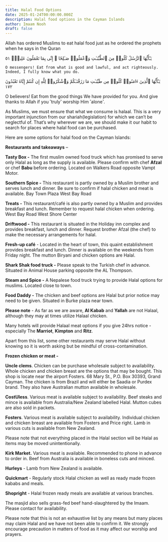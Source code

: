 ```yaml
---
title: Halal Food Options
date: 2025-01-24T00:00:00.000Z
description: Halal food options in the Cayman Islands
author: Imaam Nooh
draft: false
---
```

Allah has ordered Muslims to eat halal food just as he ordered the prophets when he says in the Quran

يَـٰٓأَيُّهَا ٱلرُّسُلُ كُلُوا۟ مِنَ ٱلطَّيِّبَـٰتِ وَٱعْمَلُوا۟ صَـٰلِحًا ۖ إِنِّى بِمَا تَعْمَلُونَ عَلِيمٌۭ ٥١

`O messengers! Eat from what is good and lawful, and act righteously. Indeed, I fully know what you do.`

يَـٰٓأَيُّهَا ٱلَّذِينَ ءَامَنُوا۟ كُلُوا۟ مِن طَيِّبَـٰتِ مَا رَزَقْنَـٰكُمْ وَٱشْكُرُوا۟ لِلَّهِ إِن كُنتُمْ إِيَّاهُ تَعْبُدُونَ ١٧٢

O believers! Eat from the good things We have provided for you. And give thanks to Allah if you ˹truly˺ worship Him ˹alone˺.

As Muslims, we must ensure that what we consume is halaal. This is a very important injunction from our shariah(legislation) for which we can’t be neglectful of. That’s why wherever we are, we should make it our habit to search for places where halal food can be purchased.

Here are some options for halal food on the Cayman Islands:

**Restaurants and takeaways** –

**Tasty Box -** The first muslim owned food truck which has promised to serve only Halal as long as the supply is available. Please confirm with chef **Afzal** or chef **Babu** before ordering.  Located on Walkers Road opposite Vampt Motor.

**Southern Spice -**  This restaurant is partly owned by a Muslim brother and serves lunch and dinner. Be sure to confirm if halal chicken and meat is available. Bay Town Plaza West Bay Road


**Treats -**  This restaurant/café is also partly owned by a Muslim and provides breakfast and lunch. Remember to request halal chicken when ordering. West Bay Road West Shore Center


**Driftwood -** This restaurant is situated in the Holiday inn complex and provides breakfast, lunch and dinner. Request brother Afzal (the chef) to make the necessary arrangements for halal.

**Fresh-up café** - Located in the heart of town, this quaint establishment provides breakfast and lunch. Dinner is available on the weekends from Friday night. The mutton Biryani and chicken options are Halal.

**Shark Shak food truck -** Please speak to the Turkish chef in advance. Situated in Animal House parking opposite the AL Thompson.

**Steam and Spice -** A Nepalese food truck trying to provide Halal options for muslims.   Located close to town.

**Food Daddy -** The chicken and beef options are Halal but prior notice may need to be given. Situated in Burke plaza near town.

**Please note** - As far as we are aware, **Al Kabab** and **Yallah** are not Halaal, although they may at times utilize Halaal chicken.

Many hotels will provide Halaal meat options if you give 24hrs notice - especially The **Marriot**, **Kimpton** and **Ritz**.

Apart from this list, some other restaurants may serve Halal without knowing so it is worth asking but be mindful of cross-contamination. 

**Frozen chicken or meat -**

**Uncle clems**. Chicken can be purchase wholesale subject to availability. Whole chicken and chicken breast are the options that may be bought. This shop is locate near the airport Fosters. 68 Mary St., P.O. Box 30393, Grand Cayman. The chicken is from Brazil and will either be Saadia or Purdex brand. They also have Australian mutton available in wholesale. 


**CostUless**. Various meat is available subject to availability. Beef steaks and mince is available from Australia/New Zealand labelled Halal. Mutton cubes are also sold in packets. 


**Fosters**. Various meat is available subject to availability. Individual chicken and chicken breast are available from Fosters and Price right. Lamb in various cuts is available from New Zealand. 

Please note that not everything placed in the Halal section will be Halal as items may be moved unintentionally. 


**Kirk Market.** Various meat is available. Recommended to phone in advance to order in. Beef from Australia is available in boneless cuts and minced.

**Hurleys** - Lamb from New Zealand is available. 

**Quickmart** - Regularly stock Halal chicken as well as ready made frozen kababs and meals. 

**Shopright** - Halal frozen ready meals are available at various branches.

The masjid also sells grass-fed beef hand-slaughtered by the Imaam. Please contact for availability.  



Please note that this is not an exhaustive list by any means but many places may claim Halal and we have not been able to confirm it. We strongly encourage precaution in matters of food as it may affect our worship and prayers.
